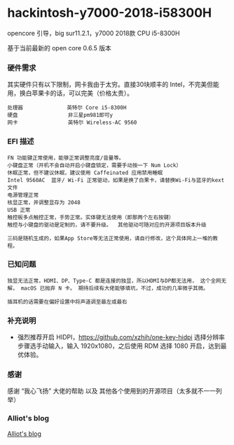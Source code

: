 # hackintosh-y7000-2018-i58300H  
opencore 引导，big sur11.2.1，y7000 2018款 CPU i5-8300H   

基于当前最新的 open core 0.6.5 版本  

###  硬件需求
其实硬件只有以下限制，网卡我由于太穷。直接30块顺丰的 Intel，不完美但能用，换白苹果卡的话，可以完美（价格太贵）。
```
处理器              英特尔 Core i5-8300H  
硬盘                非三星pm981即可y
网卡                英特尔 Wireless-AC 9560
```

### EFI 描述  
``` 
FN 功能键正常使用，能够正常调整亮度/音量等。  
小键盘正常（开机不会自动开启小键盘锁定，需要手动按一下 Num Lock）  
休眠正常，但不建议休眠，建议使用 Caffeinated 应用禁用睡眠    
Intel 9560AC  蓝牙/ Wi-Fi 正常驱动，如果是换了白果卡，请替换Wi-Fi与蓝牙的kext文件  
电源管理正常  
核显正常，并调整显存为 2048  
USB 正常  
触控板多点触控正常，手势正常。实体键无法使用（即那两个左右按键）
触控与小键盘的驱动是定制的，请不要升级。  其他驱动可随对应的开源项目版本升级     

三码是随机生成的，如果App Store等无法正常使用，请自行修改，这个具体网上一堆的教程。  
```

### 已知问题  
``` 
独显无法正常，HDMI、DP、Type-C 都是连接的独显，所以HDMI与DP都无法用， 这个全网无解， macOS 已抛弃 N 卡。 期待后续有大佬能够填坑，不过，成功的几率微乎其微。   

插耳机的话需要在偏好设置中将声道调至最左或最右  
```

### 补充说明  
- 强烈推荐开启 HIDPI，https://github.com/xzhih/one-key-hidpi  选择分辨率步骤选手动输入，输入 1920x1080，之后使用 RDM 选择 1080 开启，达到最优体验。  

### 感谢    
感谢 “我心飞扬” 大佬的帮助 以及 其他各个使用到的开源项目（太多就不一一列举） 

### Alliot's blog  
[Alliot's blog](https://www.iots.vip)  
